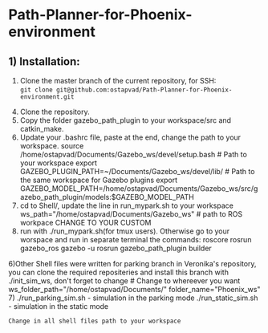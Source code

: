 # Path-Planner-for-Phoenix-environment
## 1) Installation: 
1. Clone the master branch of the current repository, for SSH:\
	`git clone git@github.com:ostapvad/Path-Planner-for-Phoenix-environment.git` 
 
4) Clone the repository.
5) Copy the folder gazebo_path_plugin to your workspace/src and catkin_make.
6) Update your .bashrc file, paste at the end, change the path to your workspace.
	source /home/ostapvad/Documents/Gazebo_ws/devel/setup.bash # Path to your workspace
	export GAZEBO_PLUGIN_PATH=~/Documents/Gazebo_ws/devel/lib/ # Path to the same workspace for Gazebo plugins
	export GAZEBO_MODEL_PATH=/home/ostapvad/Documents/Gazebo_ws/src/gazebo_path_plugin/models:$GAZEBO_MODEL_PATH
4) cd to Shell/, update the line in run_mypark.sh to your workspace
 	ws_path="/home/ostapvad/Documents/Gazebo_ws" # path to ROS workpace CHANGE TO YOUR CUSTOM
5) run with ./run_mypark.sh(for tmux users). Otherwise go to your worspace and run in separate terminal the commands:
	roscore
	rosrun gazebo_ros gazebo -u
	rosrun gazebo_path_plugin builder

6)Other Shell files were written for parking branch in Veronika's repository, you can clone the required repositeries and install this branch with ./init_sim_ws, don't forget to change 
	# Change to whereever you want
	ws_folder_path="/home/ostapvad/Documents/"
	folder_name="Phoenix_ws"
7)      ./run_parking_sim.sh - simulation in the parking mode
	./run_static_sim.sh  - simulation in the static mode

	Change in all shell files path to your workspace

